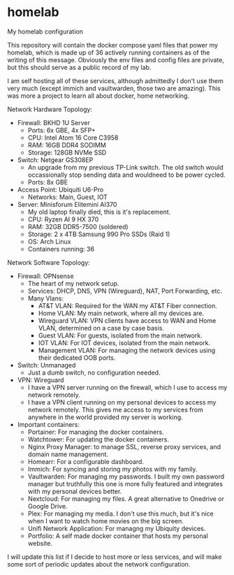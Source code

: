 # homelab
My homelab configuration

This repository will contain the docker compose yaml files that power my homelab, which is made up of 36 actively running containers as of the writing of this message. Obviously the env files and config files are private, but this should serve as a public record of my lab.

I am self hosting all of these services, although admittedly I don't use them very much (except immich and vaultwarden, those two are amazing). This was more a project to learn all about docker, home networking.

Network Hardware Topology:
 - Firewall: BKHD 1U Server
   - Ports: 6x GBE, 4x SFP+
   - CPU: Intel Atom 16 Core C3958
   - RAM: 16GB DDR4 SODIMM
   - Storage: 128GB NVMe SSD
 - Switch: Netgear GS308EP
   - An upgrade from my previous TP-Link switch. The old switch would occassionally stop sending data and wouldneed to be power cycled.
   - Ports: 8x GBE
 - Access Point: Ubiquiti U6-Pro
   - Networks: Main, Guest, IOT
 - Server: Minisforum Elitemini AI370
   - My old laptop finally died, this is it's replacement.
   - CPU: Ryzen AI 9 HX 370
   - RAM: 32GB DDR5-7500 (soldered)
   - Storage: 2 x 4TB Samsung 990 Pro SSDs (Raid 1)
   - OS: Arch Linux
   - Containers running: 36

Network Software Topology:
 - Firewall: OPNsense
   - The heart of my network setup.
   - Services: DHCP, DNS, VPN (Wireguard), NAT, Port Forwarding, etc.
   - Many Vlans:
     - AT&T VLAN: Required for the WAN my AT&T Fiber connection.
     - Home VLAN: My main network, where all my devices are.
     - Wireguard VLAN: VPN clients have access to WAN and Home VLAN, determined on a case by case basis.
     - Guest VLAN: For guests, isolated from the main network.
     - IOT VLAN: For IOT devices, isolated from the main network.
     - Management VLAN: For managing the network devices using their dedicated OOB ports.
 - Switch: Unmanaged
   - Just a dumb switch, no configuration needed.
 - VPN: Wireguard
   - I have a VPN server running on the firewall, which I use to access my network remotely.
   - I have a VPN client running on my personal devices to access my network remotely. This gives me access to my services from anywhere in the world provided my server is working.
 - Important containers:
   - Portainer: For managing the docker containers.
   - Watchtower: For updating the docker containers.
   - Nginx Proxy Manager: to manage SSL, reverse proxy services, and domain name management.
   - Homearr: For a configurable dashboard.
   - Immich: For syncing and storing my photos with my family.
   - Vaultwarden: For managing my passwords. I built my own password manager but truthfully this one is more fully featured and integrates with my personal devices better.
   - Nextcloud: For managing my files. A great alternative to Onedrive or Google Drive.
   - Plex: For managing my media. I don't use this much, but it's nice when I want to watch home movies on the big screen.
   - Unifi Network Application: For managng my Ubiquity devices.
   - Portfolio: A self made docker container that hosts my personal website.

I will update this list if I decide to host more or less services, and will make some sort of periodic updates about the network configuration.

